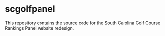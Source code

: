 # scgolfpanel
This repository contains the source code for the South Carolina Golf Course Rankings Panel website redesign.
